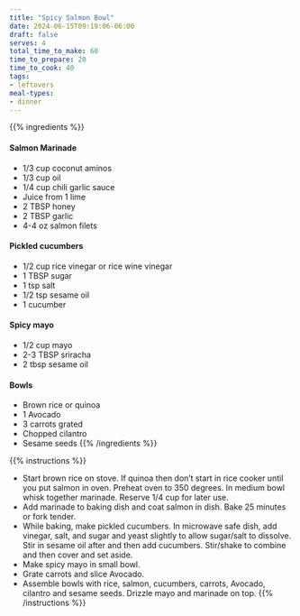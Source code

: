 ```yaml
---
title: "Spicy Salmon Bowl"
date: 2024-06-15T09:19:06-06:00
draft: false
serves: 4
total_time_to_make: 60
time_to_prepare: 20
time_to_cook: 40
tags:
- leftovers
meal-types:
- dinner
---
```


{{% ingredients %}}
#### Salmon Marinade
- 1/3 cup coconut aminos
- 1/3 cup oil
- 1/4 cup chili garlic sauce
- Juice from 1 lime
- 2 TBSP honey
- 2 TBSP garlic
- 4-4 oz salmon filets

#### Pickled cucumbers
- 1/2 cup rice vinegar or rice wine vinegar
- 1 TBSP sugar
- 1 tsp salt
- 1/2 tsp sesame oil
- 1 cucumber

#### Spicy mayo
- 1/2 cup mayo
- 2-3 TBSP sriracha
- 2 tbsp sesame oil

#### Bowls
- Brown rice or quinoa
- 1 Avocado
- 3 carrots grated
- Chopped cilantro
- Sesame seeds
{{% /ingredients %}}

{{% instructions %}}
- Start brown rice on stove. If quinoa then don’t start in rice cooker until you put salmon in oven. Preheat oven to 350 degrees. In medium bowl whisk together marinade. Reserve 1/4 cup for later use.
- Add marinade to baking dish and coat salmon in dish. Bake 25 minutes or fork tender.
- While baking, make pickled cucumbers. In microwave safe dish, add vinegar, salt, and sugar and yeast slightly to allow sugar/salt to dissolve. Stir in sesame oil after and then add cucumbers. Stir/shake to combine and then cover and set aside.
- Make spicy mayo in small bowl.
- Grate carrots and slice Avocado.
- Assemble bowls with rice, salmon, cucumbers, carrots, Avocado, cilantro and sesame seeds. Drizzle mayo and marinade on top.
{{% /instructions %}}
